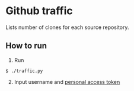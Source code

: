 # Github traffic
Lists number of clones for each source repository.

## How to run
1. Run
```
$ ./traffic.py
```

2. Input username and [personal access token](https://github.com/settings/tokens)
